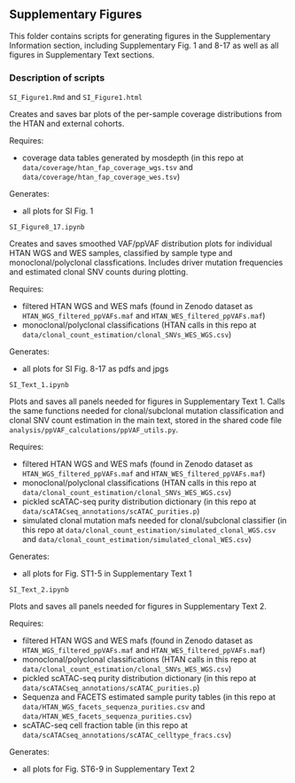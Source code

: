 ## Supplementary Figures

This folder contains scripts for generating figures in the Supplementary Information section, including Supplementary Fig. 1 and 8-17 as well as all figures in Supplementary Text sections.

### Description of scripts

`SI_Figure1.Rmd` and `SI_Figure1.html`

Creates and saves bar plots of the per-sample coverage distributions from the HTAN and external cohorts.

Requires:
* coverage data tables generated by mosdepth (in this repo at `data/coverage/htan_fap_coverage_wgs.tsv` and `data/coverage/htan_fap_coverage_wes.tsv`)

Generates:
* all plots for SI Fig. 1

`SI_Figure8_17.ipynb`

Creates and saves smoothed VAF/ppVAF distribution plots for individual HTAN WGS and WES samples, classified by sample type and monoclonal/polyclonal classfications. Includes driver mutation frequencies and estimated clonal SNV counts during plotting.

Requires:
* filtered HTAN WGS and WES mafs (found in Zenodo dataset as `HTAN_WGS_filtered_ppVAFs.maf` and `HTAN_WES_filtered_ppVAFs.maf`)
* monoclonal/polyclonal classifications (HTAN calls in this repo at `data/clonal_count_estimation/clonal_SNVs_WES_WGS.csv`)

Generates:
* all plots for SI Fig. 8-17 as pdfs and jpgs

`SI_Text_1.ipynb`

Plots and saves all panels needed for figures in Supplementary Text 1. Calls the same functions needed for clonal/subclonal mutation classification and clonal SNV count estimation in the main text, stored in the shared code file `analysis/ppVAF_calculations/ppVAF_utils.py`.

Requires:
* filtered HTAN WGS and WES mafs (found in Zenodo dataset as `HTAN_WGS_filtered_ppVAFs.maf` and `HTAN_WES_filtered_ppVAFs.maf`)
* monoclonal/polyclonal classifications (HTAN calls in this repo at `data/clonal_count_estimation/clonal_SNVs_WES_WGS.csv`)
* pickled scATAC-seq purity distribution dictionary (in this repo at `data/scATACseq_annotations/scATAC_purities.p`)
* simulated clonal mutation mafs needed for clonal/subclonal classifier (in this repo at `data/clonal_count_estimation/simulated_clonal_WGS.csv` and `data/clonal_count_estimation/simulated_clonal_WES.csv`)

Generates:
* all plots for Fig. ST1-5 in Supplementary Text 1

`SI_Text_2.ipynb`

Plots and saves all panels needed for figures in Supplementary Text 2. 

Requires:
* filtered HTAN WGS and WES mafs (found in Zenodo dataset as `HTAN_WGS_filtered_ppVAFs.maf` and `HTAN_WES_filtered_ppVAFs.maf`)
* monoclonal/polyclonal classifications (HTAN calls in this repo at `data/clonal_count_estimation/clonal_SNVs_WES_WGS.csv`)
* pickled scATAC-seq purity distribution dictionary (in this repo at `data/scATACseq_annotations/scATAC_purities.p`)
* Sequenza and FACETS estimated sample purity tables (in this repo at `data/HTAN_WGS_facets_sequenza_purities.csv` and `data/HTAN_WES_facets_sequenza_purities.csv`)
* scATAC-seq cell fraction table (in this repo at `data/scATACseq_annotations/scATAC_celltype_fracs.csv`)

Generates:
* all plots for Fig. ST6-9 in Supplementary Text 2
